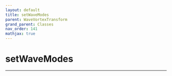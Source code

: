 ```yaml
---
layout: default
title: setWaveModes
parent: WaveVortexTransform
grand_parent: Classes
nav_order: 141
mathjax: true
---
```


#  setWaveModes




---

